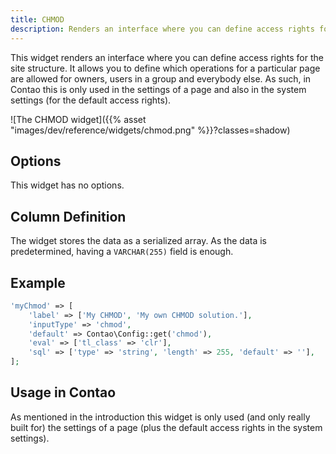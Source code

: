 ```yaml
---
title: CHMOD
description: Renders an interface where you can define access rights for the site structure.
---
```


This widget renders an interface where you can define access rights for the site structure. It allows you to define
which operations for a particular page are allowed for owners, users in a group and everybody else. As such, in Contao
this is only used in the settings of a page and also in the system settings (for the default access rights).

![The CHMOD widget]({{% asset "images/dev/reference/widgets/chmod.png" %}}?classes=shadow)

## Options

This widget has no options.

## Column Definition

The widget stores the data as a serialized array. As the data is predetermined, having a `VARCHAR(255)` field is enough.

## Example

```php
'myChmod' => [
    'label' => ['My CHMOD', 'My own CHMOD solution.'],
    'inputType' => 'chmod',
    'default' => Contao\Config::get('chmod'),
    'eval' => ['tl_class' => 'clr'],
    'sql' => ['type' => 'string', 'length' => 255, 'default' => ''],
];
```

## Usage in Contao

As mentioned in the introduction this widget is only used (and only really built for) the settings of a page (plus the
default access rights in the system settings).
